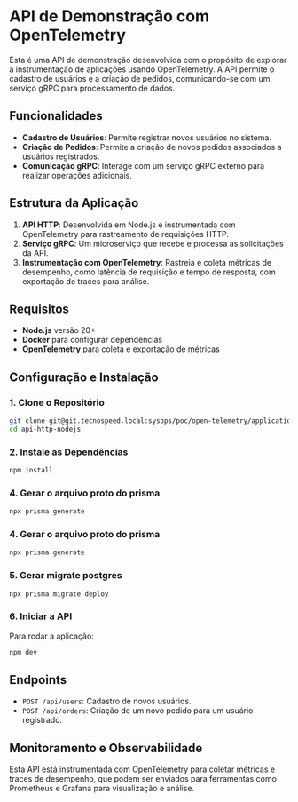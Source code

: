 # API de Demonstração com OpenTelemetry

Esta é uma API de demonstração desenvolvida com o propósito de explorar a instrumentação de aplicações usando OpenTelemetry. A API permite o cadastro de usuários e a criação de pedidos, comunicando-se com um serviço gRPC para processamento de dados.

## Funcionalidades

- **Cadastro de Usuários**: Permite registrar novos usuários no sistema.
- **Criação de Pedidos**: Permite a criação de novos pedidos associados a usuários registrados.
- **Comunicação gRPC**: Interage com um serviço gRPC externo para realizar operações adicionais.

## Estrutura da Aplicação

1. **API HTTP**: Desenvolvida em Node.js e instrumentada com OpenTelemetry para rastreamento de requisições HTTP.
2. **Serviço gRPC**: Um microserviço que recebe e processa as solicitações da API.
3. **Instrumentação com OpenTelemetry**: Rastreia e coleta métricas de desempenho, como latência de requisição e tempo de resposta, com exportação de traces para análise.

## Requisitos

- **Node.js** versão 20+
- **Docker** para configurar dependências
- **OpenTelemetry** para coleta e exportação de métricas

## Configuração e Instalação

### 1. Clone o Repositório

```bash
git clone git@git.tecnospeed.local:sysops/poc/open-telemetry/applications/api-http-nodejs.git
cd api-http-nodejs
```

### 2. Instale as Dependências

```bash
npm install
```
### 4. Gerar o arquivo proto do prisma
```bash
npx prisma generate
```
### 4. Gerar o arquivo proto do prisma
```bash
npx prisma generate
```

### 5. Gerar migrate postgres
```bash
npx prisma migrate deploy
```

### 6. Iniciar a API

Para rodar a aplicação:

```bash
npm dev
```


## Endpoints

- `POST /api/users`: Cadastro de novos usuários.
- `POST /api/orders`: Criação de um novo pedido para um usuário registrado.

## Monitoramento e Observabilidade

Esta API está instrumentada com OpenTelemetry para coletar métricas e traces de desempenho, que podem ser enviados para ferramentas como Prometheus e Grafana para visualização e análise.
